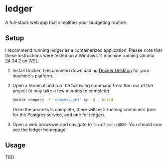 # ledger
A full-stack web app that simplifies your budgeting routine.

## Setup
I recommend running ledger as a containerized application.  Please note that these instructions were tested on a Windows 11 machine running Ubuntu 24.04.2 on WSL.

1. Install Docker.  I recommend downloading [Docker Desktop](https://www.docker.com/products/docker-desktop/) for your machine's platform.
2. Open a terminal and run the following command from the root of the project (it may take a few minutes to complete):

   ```Bash
   docker compose -f 'compose.yml' up -d --build
   ```
   Once the process is complete, there will be 2 running containers (one for the Postgres service, and one for ledger).
3. Open a web browswer and navigate to ```localhost::8080```.  You should now see the ledger homepage!
   
## Usage
TBD